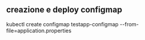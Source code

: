 ## creazione e deploy configmap
kubectl create configmap testapp-configmap --from-file=application.properties